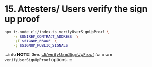 # 15. Attesters/ Users verify the sign up proof

```bash
npx ts-node cli/index.ts verifyUserSignUpProof \
    -x $UNIREP_CONTRACT_ADDRESS  \
    -pf $SIGNUP_PROOF  \
    -p $SIGNUP_PUBLIC_SIGNALS
```

:::info
**NOTE:** See: [cli/verifyUserSignUpProof](../../cli/airdrop-reputation.md#verifyusersignupproof) for more `verifyUserSignUpProof` options.
:::
